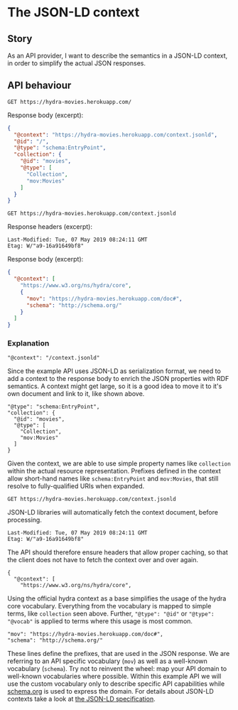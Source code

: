 # The JSON-LD context

## Story

As an API provider, I want to describe the semantics in a JSON-LD context, in order to simplify the actual JSON responses.

## API behaviour

```http
GET https://hydra-movies.herokuapp.com/
```

Response body (excerpt):

```json
{
  "@context": "https://hydra-movies.herokuapp.com/context.jsonld",
  "@id": "/",
  "@type": "schema:EntryPoint",
  "collection": {
    "@id": "movies",
    "@type": [
      "Collection",
      "mov:Movies"
    ]
  }
}
```

```http
GET https://hydra-movies.herokuapp.com/context.jsonld
```

Response headers (excerpt):

```http
Last-Modified: Tue, 07 May 2019 08:24:11 GMT
Etag: W/"a9-16a91649bf8"
```

Response body (excerpt):

```json
{
  "@context": [
    "https://www.w3.org/ns/hydra/core",
    {
      "mov": "https://hydra-movies.herokuapp.com/doc#",
      "schema": "http://schema.org/"
    }
  ]
}
```

### Explanation

```
"@context": "/context.jsonld"
```

Since the example API uses JSON-LD as serialization format, we need to add a context to the response body to enrich the JSON properties with RDF semantics. A context might get large, so it is a good idea to move it to it's own document and link to it, like shown above.

```
"@type": "schema:EntryPoint",
"collection": {
  "@id": "movies",
  "@type": [
    "Collection",
    "mov:Movies"
  ]
}
```

Given the context, we are able to use simple property names like `collection` within the actual resource representation. Prefixes defined in the context allow short-hand names like `schema:EntryPoint` and `mov:Movies`, that still resolve to fully-qualified URIs when expanded.

```http
GET https://hydra-movies.herokuapp.com/context.jsonld
```

JSON-LD libraries will automatically fetch the context document, before processing.

```http
Last-Modified: Tue, 07 May 2019 08:24:11 GMT
Etag: W/"a9-16a91649bf8"
```

The API should therefore ensure headers that allow proper caching, so that the client does not have to fetch the context over and over again.

```
{
  "@context": [
    "https://www.w3.org/ns/hydra/core",
```

Using the official hydra context as a base simplifies the usage of the hydra core vocabulary. Everything from the vocabulary is mapped to simple terms, like `collection` seen above. Further, `"@type": "@id"` or `"@type": "@vocab"` is applied to terms where this usage is most common.

```
"mov": "https://hydra-movies.herokuapp.com/doc#",
"schema": "http://schema.org/"
```

These lines define the prefixes, that are used in the JSON response. We are referring to an API specific vocabulary (`mov`) as well as a well-known vocabulary (`schema`). Try not to reinvent the wheel: map your API domain to well-known vocabularies where possible. Within this example API we will use the custom vocabulary only to describe specific API capabilities while [schema.org](http://schema.org/) is used to express the domain. For details about JSON-LD contexts take a look at [the JSON-LD specification](https://w3c.github.io/json-ld-syntax/#the-context).
